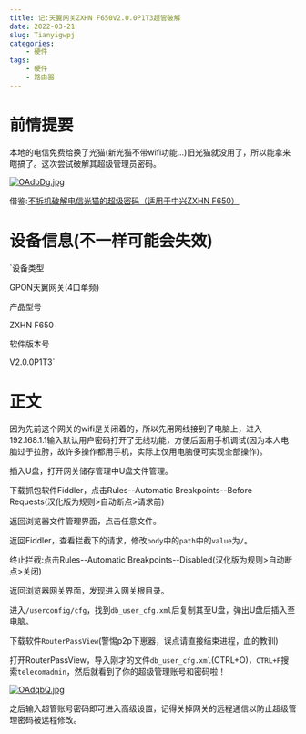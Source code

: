 ```yaml
---
title: 记:天翼网关ZXHN F650V2.0.0P1T3超管破解
date: 2022-03-21
slug: Tianyigwpj
categories: 
    - 硬件
tags: 
    - 硬件
    - 路由器
---
```



# 前情提要

本地的电信免费给换了光猫(新光猫不带wifi功能...)旧光猫就没用了，所以能拿来瞎搞了。这次尝试破解其超级管理员密码。

[![OAdbDg.jpg](https://s1.ax1x.com/2022/05/03/OAdbDg.jpg)](https://imgtu.com/i/OAdbDg)

借鉴:[不拆机破解电信光猫的超级密码（适用于中兴ZXHN F650）](https://b23.tv/VTdqeQW)

# 设备信息(不一样可能会失效)

`设备类型

GPON天翼网关(4口单频)

产品型号

ZXHN F650

软件版本号

V2.0.0P1T3`

# 正文

因为先前这个网关的wifi是关闭着的，所以先用网线接到了电脑上，进入192.168.1.1输入默认用户密码打开了无线功能，方便后面用手机调试(因为本人电脑过于拉胯，故许多操作都用手机，实际上仅用电脑便可实现全部操作)。

插入U盘，打开网关储存管理中U盘文件管理。

下载抓包软件Fiddler，点击Rules--Automatic Breakpoints--Before Requests(汉化版为规则>自动断点>请求前)

返回浏览器文件管理界面，点击任意文件。

返回Fiddler，查看拦截下的请求，修改`body`中的`path`中的`value`为`/`。

终止拦截:点击Rules--Automatic Breakpoints--Disabled(汉化版为规则>自动断点>关闭)

返回浏览器网关界面，发现进入网关根目录。

进入`/userconfig/cfg`，找到`db_user_cfg.xml`后复制其至U盘，弹出U盘后插入至电脑。

下载软件`RouterPassView`(警惕p2p下崽器，误点请直接结束进程，血的教训)

打开RouterPassView，导入刚才的文件`db_user_cfg.xml`(CTRL+O)，`CTRL+F`搜索`telecomadmin`，然后就看到了你的超级管理账号和密码啦！

[![OAdqbQ.jpg](https://s1.ax1x.com/2022/05/03/OAdqbQ.jpg)](https://imgtu.com/i/OAdqbQ)

之后输入超管账号密码即可进入高级设置，记得关掉网关的远程通信以防止超级管理密码被远程修改。


